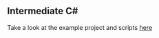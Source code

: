 ## Intermediate C#

Take a look at the example project and scripts [here](https://github.com/ivaylopg/AdvancedMixedRealityStudio/tree/master/CodeAndResources/CubeAdventure)
